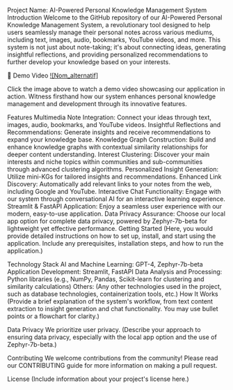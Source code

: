 Project Name: AI-Powered Personal Knowledge Management System
Introduction
Welcome to the GitHub repository of our AI-Powered Personal Knowledge Management System, a revolutionary tool designed to help users seamlessly manage their personal notes across various mediums, including text, images, audio, bookmarks, YouTube videos, and more. This system is not just about note-taking; it's about connecting ideas, generating insightful reflections, and providing personalized recommendations to further develop your knowledge based on your interests.

🎥 Demo Video
[![Nom_alternatif]](./Demo_Second_Brain "Titre_de_la_vidéo")

Click the image above to watch a demo video showcasing our application in action. Witness firsthand how our system enhances personal knowledge management and development through its innovative features.

Features
Multimedia Note Integration: Connect your ideas through text, images, audio, bookmarks, and YouTube videos.
Insightful Reflections and Recommendations: Generate insights and receive recommendations to expand your knowledge base.
Knowledge Graph Construction: Build and enhance knowledge graphs with contextual similarity relationships for deeper content understanding.
Interest Clustering: Discover your main interests and niche topics within communities and sub-communities through advanced clustering algorithms.
Personalized Insight Generation: Utilize mini-KGs for tailored insights and recommendations.
Enhanced Link Discovery: Automatically add relevant links to your notes from the web, including Google and YouTube.
Interactive Chat Functionality: Engage with our system through conversational AI for an interactive learning experience.
Streamlit & FastAPI Application: Enjoy a seamless user experience with our modern, easy-to-use application.
Data Privacy Assurance: Choose our local app option for complete data privacy, powered by Zephyr-7b-beta for lightweight yet effective performance.
Getting Started
(Here, you would provide detailed instructions on how to set up, install, and start using the application. Include any prerequisites, installation steps, and how to run the application.)

Technology Stack
AI and Machine Learning: GPT-4, Zephyr-7b-beta
Application Development: Streamlit, FastAPI
Data Analysis and Processing: Python libraries (e.g., NumPy, Pandas, Scikit-learn for clustering and similarity calculations)
Others: (Any other technologies used in the project, such as database technologies, containerization tools, etc.)
How It Works
(Provide a brief explanation of the system's workflow, from text content extraction to insight generation and chat functionality. You may use bullet points or a flowchart for clarity.)

Data Privacy
We prioritize user privacy. (Describe your approach to ensuring data privacy, especially with the local app option and the use of Zephyr-7b-beta.)

Contributing
We welcome contributions from the community! Please read our CONTRIBUTING guide for more information on making a pull request.

License
(Include information about your project's license here.)
